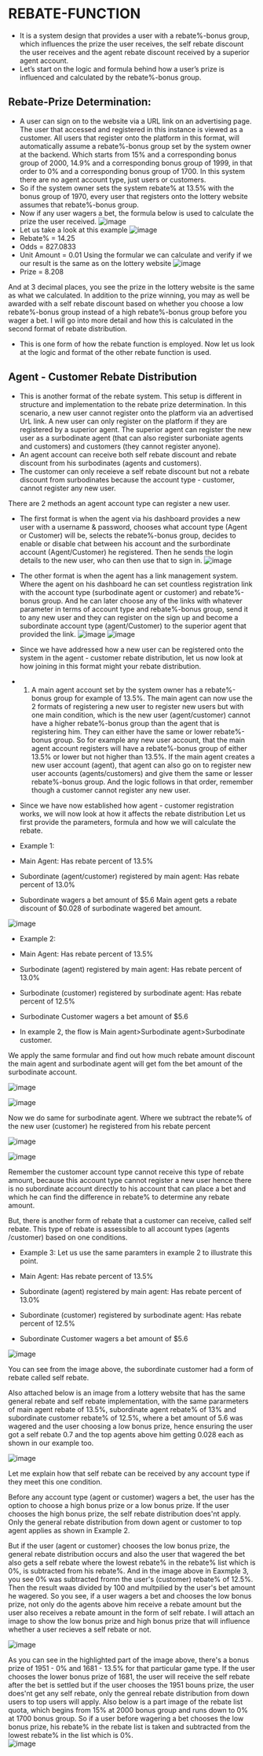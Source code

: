 # REBATE-FUNCTION
- It is a system design that provides a user with a rebate%-bonus group, which influences the prize the user receives, the self rebate discount the user receives and the agent rebate discount received by a superior agent account.
- Let’s start on the logic and formula behind how a user’s prize is influenced and calculated by the rebate%-bonus group.
## Rebate-Prize Determination:
- A user can sign on to the website via a URL link on an advertising page. The user that accessed and registered in this instance is viewed as a customer. All users that register onto the platform in this format, will automatically assume a rebate%-bonus group set by the system owner at the backend. Which starts from 15% and a corresponding bonus group of 2000, 14.9% and a corresponding bonus group of 1999, in that order to 0% and a corresponding bonus group of 1700. In this system there are no agent account type, just users or customers.
- So if the system owner sets the system rebate% at 13.5% with the bonus group of 1970, every user that registers onto the lottery website assumes that rebate%-bonus group. 
- Now if any user wagers a bet, the formula below is used to calculate the prize the user received.
![image](https://github.com/user-attachments/assets/1322c721-d89a-4981-9507-1b45d9cddc6f)
- Let us take a look at this example
![image](https://github.com/user-attachments/assets/f1545f45-f752-41d6-a7b1-dce1f6273581)
- Rebate% = 14.25
- Odds = 827.0833
- Unit Amount = 0.01
Using the formular we can calculate and verify if we our result is the same as on the lottery website
![image](https://github.com/user-attachments/assets/eb70791c-be9a-477c-9dbc-aab32e6ba4f9)
- Prize = 8.208

And at 3 decimal places, you see the prize in the lottery website is the same as what we calculated.
In addition to the prize winning, you may as well be awarded with a self rebate discount based on whether you choose a low rebate%-bonus group instead of a high rebate%-bonus group before you wager a bet. I will go into more detail and how this is calculated in the second format of rebate distribution.  

- This is one form of how the rebate function is employed. Now let us look at the logic and format of the other rebate function is used.

## Agent - Customer Rebate Distribution
- This is another format of the rebate system. This setup is different in structure and implementation to the rebate prize determination. In this scenario, a new user cannot register onto the platform via an advertised UrL link. A new user can only register on the platform if they are registered by a superior agent. The superior agent can register the new user as a surbodinate agent (that can also register surboniate agents and customers) and customers (they cannot register anyone).
- An agent account can receive both self rebate discount and rebate discount from his surbodinates (agents and customers).
- The customer can only receieve a self rebate discount but not a rebate discount from surbodinates because the account type - customer, cannot register any new user.

There are 2 methods an agent account type can register a new user.

- The first format is when the agent via his dashboard provides a new user with a username & password, chooses what account type (Agent or Customer) will be, selects the rebate%-bonus group, decides to enable or disable chat between his account and the surbordinate account (Agent/Customer) he registered. Then he sends the login details to the new user, who can then use that to sign in.
![image](https://github.com/user-attachments/assets/b82c5def-adb8-4e6d-a96d-bbd0cf032ccb)


- The other format is when the agent has a link management system. Where the agent on his dashboard he can set countless registration link with the account type (surbodinate agent or customer) and rebate%-bonus group. And he can later choose any of the links with whatever parameter in terms of account type and rebate%-bonus group, send it to any new user and they can register on the sign up and become a subordinate account type (agent/Customer) to the superior agent that provided the link.
 ![image](https://github.com/user-attachments/assets/e11e6fea-d662-432b-8190-0071ce0d6d7a)
 ![image](https://github.com/user-attachments/assets/81c13ea9-351c-40c1-a25c-799b6c632364)

- Since we have addressed how a new user can be registered onto the system in the agent - customer rebate distribution, let us now look at how joining in this format might your rebate distribution.

- 1. A main agent account set by the system owner has a rebate%-bonus group for example of 13.5%. The main agent can now use the 2 formats of registering a new user to register new users but with one main condition, which is the new user (agent/customer) cannot have a higher rebate%-bonus group than the agent that is registering him. They can either have the same or lower rebate%-bonus group. So for example any new user account, that the main agent account registers will have a rebate%-bonus group of either 13.5% or lower but not higher than 13.5%. If the main agent creates a new user account (agent), that agent can also go on to register new user accounts (agents/customers) and give them the same or lesser rebate%-bonus group. And the logic follows in that order, remember though a customer cannot register any new user.
- Since we have now established how agent - customer registration works, we will now look at how it affects the rebate distribution
Let us first provide the parameters, formula and how we will calculate the rebate.
- Example 1:
- Main Agent: Has rebate percent of 13.5%
- Subordinate (agent/customer) registered by main agent: Has rebate percent of 13.0%
- Subordinate wagers a bet amount of $5.6
Main agent gets a rebate discount of $0.028 of surbodinate wagered bet amount.


![image](https://github.com/user-attachments/assets/41755531-c98b-4399-999c-067c19ef6c17)


- Example 2:
- Main Agent: Has rebate percent of 13.5%
- Surbodinate (agent) registered by main agent: Has rebate percent of 13.0%
- Surbodinate (customer) registered by surbodinate agent: Has rebate percent of 12.5%
- Surbodinate Customer wagers a bet amount of $5.6
  
- In example 2, the flow is Main agent>Surbodinate agent>Surbodinate customer.
  
We apply the same formular and find out how much rebate amount discount the main agent and surbodinate agent will get fom the bet amount of the surbodinate account.


![image](https://github.com/user-attachments/assets/7b021d85-832b-4639-8e04-65b8a65789a8)


![image](https://github.com/user-attachments/assets/a2ddf1fb-bb79-48f4-a243-58f796c2c39d)

Now we do same for surbodinate agent. Where we subtract the rebate% of the new user (customer) he registered from his rebate percent

![image](https://github.com/user-attachments/assets/85f2bc9f-80f5-4e60-891c-ebac9303a017)

![image](https://github.com/user-attachments/assets/474a754d-ea31-4faa-8b97-62885571c009)

Remember the customer account type cannot receive this type of rebate amount, because this account type cannot register a new user hence there is no subordinate account directly to his account that can place a bet and which he can find the difference in rebate% to determine any rebate amount.

But, there is another form of rebate that a customer can receive, called self rebate. This type of rebate is assessible to all account types (agents /customer) based on one conditions.

- Example 3:
Let us use the same paramters in example 2 to illustrate this point.

- Main Agent: Has rebate percent of 13.5%
- Subordinate (agent) registered by main agent: Has rebate percent of 13.0%
- Subordinate (customer) registered by surbodinate agent: Has rebate percent of 12.5%
- Subordinate Customer wagers a bet amount of $5.6

![image](https://github.com/user-attachments/assets/21cac027-3520-475d-aed7-80b3fc5ea512)

You can see from the image above, the subordinate customer had a form of rebate called self rebate.

Also attached below is an image from a lottery website that has the same general rebate and self rebate implementation, with the same pararmeters of main agent rebate of 13.5%, subordinate agent rebate% of 13% and subordinate customer rebate% of 12.5%, where a bet amount of 5.6 was wagered and the user choosing a low bonus prize, hence ensuring the user got a self rebate 0.7 and the top agents above him getting 0.028 each as shown in our example too. 

![image](https://github.com/user-attachments/assets/ba5166e3-ec28-40b2-bba4-8ddc23d46f4a)


Let me explain how that self rebate can be received by any account type if they meet this one condition.

Before any account type (agent or customer) wagers a bet, the user has the option to choose a high bonus prize or a low bonus prize. If the user chooses the high bonus prize, the self rebate distribution does'nt apply. Only the general rebate distribution from down agent or customer to top agent applies as shown in Example 2. 

But if the user (agent or customer} chooses the low bonus prize, the general rebate distribution occurs and also the user that wagered the bet also gets a self rebate where the lowest rebate% in the rebate% list which is 0%, is subtracted from his rebate%. And in the image above in Eaxmple 3, you see 0% was subtracted fromn the user's (customer) rebate% of 12.5%. Then the result waas divided by 100 and multpilied by the user's bet amount he wagered. 
So you see, if a user wagers a bet and chooses the low bonus prize, not only do the agents above him receive a rebate amount but the user also receives a rebate amount in the form of self rebate.
I will attach an image to show the low bonus prize and high bonus prize that will influence whether a user recieves a self rebate or not.

![image](https://github.com/user-attachments/assets/08f80a3d-ad68-40ef-b93c-a034bd1317c5)

As you can see in the highlighted part of the image above, there's a bonus prize of 1951 - 0% and 1681 - 13.5% for that particular game type. If the user chooses the lower bonus prize of 1681, the user will receive the self rebate after the bet is settled but if the user chooses the 1951 bouns prize, the user does'nt get any self rebate, only the genreal rebate distribution from down users to top users will apply.
Also below is a part image of the rebate list quota, which begins from 15% at 2000 bonus group and runs down to 0% at 1700 bonus group. So if a user before wagering a bet chooses the low bonus prize, his rebate% in the rebate list is taken and subtracted from the lowest rebate% in the list which is 0%.  
![image](https://github.com/user-attachments/assets/35ae767b-7a56-44ce-bb47-750c81204f70)
 







